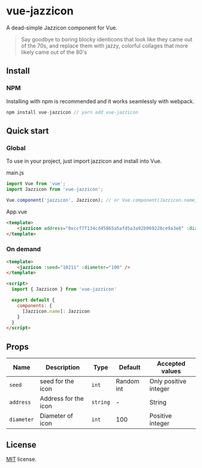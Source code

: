 # vue-jazzicon

A dead-simple Jazzicon component for Vue.

> Say goodbye to boring blocky identicons that look like they came out of the 70s, and replace them with jazzy, colorful collages that more likely came out of the 80's



## Install

### NPM

Installing with npm is recommended and it works seamlessly with webpack.

```js
npm install vue-jazzicon // yarn add vue-jazzicon
```

## Quick start

### Global

To use in your project, just import jazzicon and install into Vue.

main.js

```js
import Vue from 'vue';
import Jazzicon from 'vue-jazzicon';

Vue.component('jazzicon', Jazzicon); // or Vue.component(Jazzicon.name, Jazzicon);
```

App.vue

```html
<template>
    <jazzicon address="0xccf7f134cd45865a5afd5a3a92b969228ce9a3e6" :diameter="100" />
</template>
```

### On demand

```html
<template>
    <jazzicon :seed="10211" :diameter="100" />
</template>

<script>
  import { Jazzicon } from 'vue-jazzicon'

  export default {
    components: {
      [Jazzicon.name]: Jazzicon
    }
  }
</script>
```

## Props

| Name        | Description        | Type     | Default      | Accepted values          |
| ----------- | ------------------ | -------- | ------------ | ------------------------ |
| `seed`      | seed for the icon  | `int`    | Random int   | Only positive integer    |
| `address`   | Address for the icon| `string`| -            | String                   |
| `diameter`  |  Diameter of icon  | `int`    | 100          | Positive integer         |


## License

[MIT](LICENSE) license.
